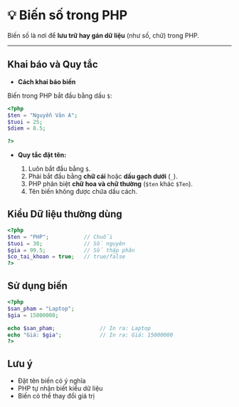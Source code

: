 # 💡 Biến số trong PHP

Biến số là nơi để **lưu trữ hay gán dữ liệu** (như số, chữ) trong PHP.

***

## Khai báo và Quy tắc


 - **Cách khai báo biến**  

Biến trong PHP bắt đầu bằng dấu `$`:

```php
<?php
$ten = "Nguyễn Văn A";
$tuoi = 25;
$diem = 8.5;

?>
```

 - **Quy tắc đặt tên:** 

	1. Luôn bắt đầu bằng `$`.
	2. Phải bắt đầu bằng **chữ cái** hoặc **dấu gạch dưới** (`_`).
	3. PHP phân biệt **chữ hoa và chữ thường** (`$ten` khác `$Ten`).
	4. Tên biến không được chứa dấu cách.

## Kiểu Dữ liệu thường dùng

```php
<?php
$ten = "PHP";           // Chuỗi
$tuoi = 30;             // Số nguyên
$gia = 99.5;            // Số thập phân
$co_tai_khoan = true;   // true/false
?>
```

## Sử dụng biến

```php
<?php
$san_pham = "Laptop";
$gia = 15000000;

echo $san_pham;              // In ra: Laptop
echo "Giá: $gia";            // In ra: Giá: 15000000
?>
```

## Lưu ý

- Đặt tên biến có ý nghĩa
- PHP tự nhận biết kiểu dữ liệu
- Biến có thể thay đổi giá trị